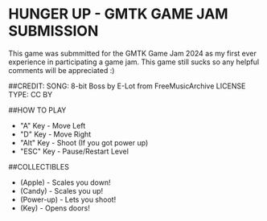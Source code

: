 # HUNGER UP - GMTK GAME JAM SUBMISSION

This game was submmitted for the GMTK Game Jam 2024 as my first ever experience in participating a game jam.
This game still sucks so any helpful comments will be appreciated :)

##CREDIT:
SONG: 8-bit Boss by E-Lot from FreeMusicArchive
LICENSE TYPE: CC BY

##HOW TO PLAY

* "A" Key - Move Left
* "D" Key - Move Right
* "Alt" Key - Shoot (If you got power up)
* "ESC" Key - Pause/Restart Level

##COLLECTIBLES

* (Apple) - Scales you down!
* (Candy) - Scales you up! 
* (Power-up) - Lets you shoot!
* (Key) - Opens doors!
